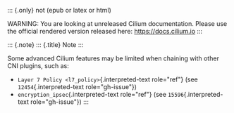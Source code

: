 ::: {.only}
not (epub or latex or html)

WARNING: You are looking at unreleased Cilium documentation. Please use
the official rendered version released here: <https://docs.cilium.io>
:::

::: {.note}
::: {.title}
Note
:::

Some advanced Cilium features may be limited when chaining with other
CNI plugins, such as:

-   `Layer 7 Policy <l7_policy>`{.interpreted-text role="ref"} (see
    `12454`{.interpreted-text role="gh-issue"})
-   `encryption_ipsec`{.interpreted-text role="ref"} (see
    `15596`{.interpreted-text role="gh-issue"})
:::

